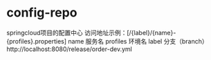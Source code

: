 # config-repo
springcloud项目的配置中心
访问地址示例：[/{label}/{name}-{profiles}.properties] 
name 服务名
profiles 环境名
label 分支（branch）
http://localhost:8080/release/order-dev.yml
